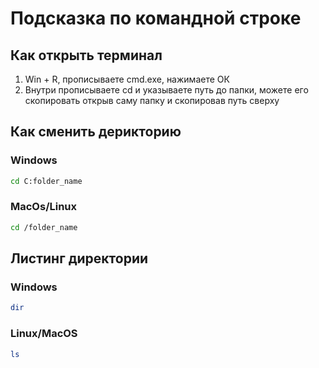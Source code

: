 # Подсказка по командной строке

## Как открыть терминал

1. Win + R, прописываете cmd.exe, нажимаете ОК
2. Внутри прописываете cd и указываете путь до папки, можете его скопировать открыв саму папку и скопировав путь сверху

## Как сменить дерикторию

### Windows

```sh
cd C:folder_name
```

### MacOs/Linux

```sh
cd /folder_name
```

## Листинг директории

### Windows

```sh
dir
```

### Linux/MacOS

```sh
ls
```
